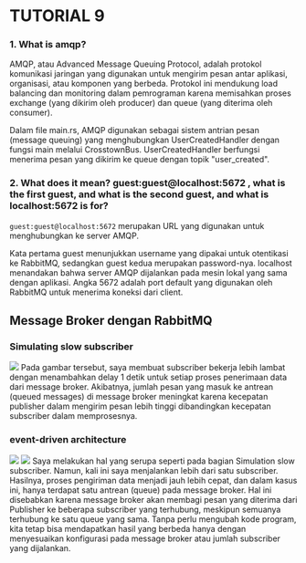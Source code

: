 # TUTORIAL 9

### 1. What is amqp?
AMQP, atau Advanced Message Queuing Protocol, adalah protokol komunikasi jaringan yang digunakan untuk mengirim pesan antar aplikasi, organisasi, atau komponen yang berbeda. Protokol ini mendukung load balancing dan monitoring dalam pemrograman karena memisahkan proses exchange (yang dikirim oleh producer) dan queue (yang diterima oleh consumer).

Dalam file main.rs, AMQP digunakan sebagai sistem antrian pesan (message queuing) yang menghubungkan UserCreatedHandler dengan fungsi main melalui CrosstownBus. UserCreatedHandler berfungsi menerima pesan yang dikirim ke queue dengan topik "user_created".

### 2. What does it mean? guest:guest@localhost:5672 , what is the first guest, and what is the second guest, and what is localhost:5672 is for?
```guest:guest@localhost:5672``` merupakan URL yang digunakan untuk menghubungkan ke server AMQP.

Kata pertama guest menunjukkan username yang dipakai untuk otentikasi ke RabbitMQ, sedangkan guest kedua merupakan password-nya. localhost menandakan bahwa server AMQP dijalankan pada mesin lokal yang sama dengan aplikasi. Angka 5672 adalah port default yang digunakan oleh RabbitMQ untuk menerima koneksi dari client.

## Message Broker dengan RabbitMQ
### Simulating slow subscriber

<img src="image/image1.png">
Pada gambar tersebut, saya membuat subscriber bekerja lebih lambat dengan menambahkan delay 1 detik untuk setiap proses penerimaan data dari message broker. Akibatnya, jumlah pesan yang masuk ke antrean (queued messages) di message broker meningkat karena kecepatan publisher dalam mengirim pesan lebih tinggi dibandingkan kecepatan subscriber dalam memprosesnya.

### event-driven architecture

<img src="image/image3.png">
<img src="image/image2.png">
Saya melakukan hal yang serupa seperti pada bagian Simulation slow subscriber. Namun, kali ini saya menjalankan lebih dari satu subscriber. Hasilnya, proses pengiriman data menjadi jauh lebih cepat, dan dalam kasus ini, hanya terdapat satu antrean (queue) pada message broker. Hal ini disebabkan karena message broker akan membagi pesan yang diterima dari Publisher ke beberapa subscriber yang terhubung, meskipun semuanya terhubung ke satu queue yang sama. Tanpa perlu mengubah kode program, kita tetap bisa mendapatkan hasil yang berbeda hanya dengan menyesuaikan konfigurasi pada message broker atau jumlah subscriber yang dijalankan.